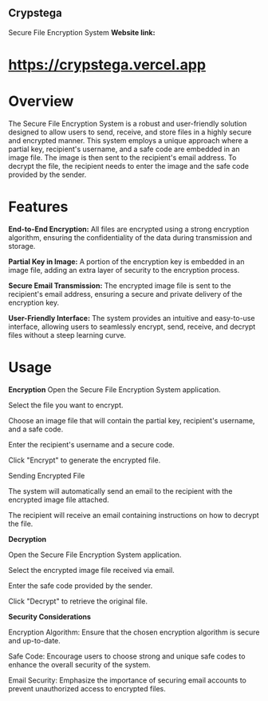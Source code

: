 ## Crypstega
Secure File Encryption System
**Website link:**
# https://crypstega.vercel.app

# Overview

The Secure File Encryption System is a robust and user-friendly solution designed to allow users to send, receive, and store files in a highly secure and encrypted manner. This system employs a unique approach where a partial key, recipient's username, and a safe code are embedded in an image file. The image is then sent to the recipient's email address. To decrypt the file, the recipient needs to enter the image and the safe code provided by the sender.

# Features

**End-to-End Encryption:** All files are encrypted using a strong encryption algorithm, ensuring the confidentiality of the data during transmission and storage.

**Partial Key in Image:** A portion of the encryption key is embedded in an image file, adding an extra layer of security to the encryption process.

**Secure Email Transmission:** The encrypted image file is sent to the recipient's email address, ensuring a secure and private delivery of the encryption key.

**User-Friendly Interface:** The system provides an intuitive and easy-to-use interface, allowing users to seamlessly encrypt, send, receive, and decrypt files without a steep learning curve.


# Usage

**Encryption**
Open the Secure File Encryption System application.

Select the file you want to encrypt.

Choose an image file that will contain the partial key, recipient's username, and a safe code.

Enter the recipient's username and a secure code.

Click "Encrypt" to generate the encrypted file.

Sending Encrypted File

The system will automatically send an email to the recipient with the encrypted image file attached.

The recipient will receive an email containing instructions on how to decrypt the file.

**Decryption**

Open the Secure File Encryption System application.

Select the encrypted image file received via email.

Enter the safe code provided by the sender.

Click "Decrypt" to retrieve the original file.


**Security Considerations**

Encryption Algorithm: Ensure that the chosen encryption algorithm is secure and up-to-date.

Safe Code: Encourage users to choose strong and unique safe codes to enhance the overall security of the system.

Email Security: Emphasize the importance of securing email accounts to prevent unauthorized access to encrypted files.



